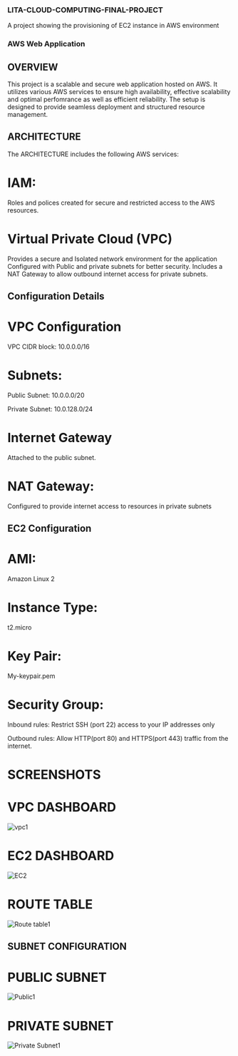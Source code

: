 ### LITA-CLOUD-COMPUTING-FINAL-PROJECT
 A project showing the provisioning of EC2 instance in AWS environment
 ### AWS Web Application
 ## OVERVIEW
 This project is a scalable and secure web application hosted on AWS. 
 It utilizes various AWS services to ensure high availability, effective scalability and optimal perfomrance as well as efficient reliability.
  The setup is designed to provide seamless deployment and structured resource management.
## ARCHITECTURE
The ARCHITECTURE includes the following AWS services:
# IAM:
Roles and polices created for secure and restricted access to the AWS resources.
# Virtual Private Cloud (VPC)
Provides a secure and Isolated network environment for the application
Configured with Public and private subnets for better security.
Includes a NAT Gateway to allow outbound internet access for private subnets.
## Configuration Details
# VPC Configuration
VPC CIDR block: 10.0.0.0/16
# Subnets:
Public Subnet: 10.0.0.0/20

Private Subnet: 10.0.128.0/24

# Internet Gateway
Attached to the public subnet.
# NAT Gateway:
Configured to provide internet access to resources in private subnets
## EC2 Configuration 
# AMI:
 Amazon Linux 2

# Instance Type: 
t2.micro

# Key Pair:
 My-keypair.pem

# Security Group:
Inbound rules:
 Restrict SSH (port 22) access to your IP addresses only


Outbound rules: 
Allow HTTP(port 80) and HTTPS(port 443) traffic from the internet.


# SCREENSHOTS
 # VPC DASHBOARD
![vpc1](https://github.com/user-attachments/assets/98921d45-6e6c-4100-a7e5-447afc4e43be)



# EC2 DASHBOARD
![EC2](https://github.com/user-attachments/assets/c0115579-4408-4978-99d1-12396bd99728)


# ROUTE TABLE

![Route table1](https://github.com/user-attachments/assets/f2ba1360-2e3d-423e-8c89-cab192080601)


## SUBNET CONFIGURATION

# PUBLIC SUBNET 

![Public1](https://github.com/user-attachments/assets/cb87aa28-d288-4571-8c23-a614fba968ec)


# PRIVATE SUBNET

![Private Subnet1](https://github.com/user-attachments/assets/ac6f3a68-ccc6-4ec2-8917-580b7f6a0511)





